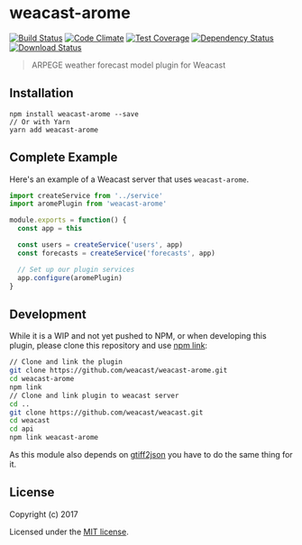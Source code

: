 # weacast-arome

[![Build Status](https://travis-ci.org/weacast/weacast-arome.png?branch=master)](https://travis-ci.org/weacast/weacast-arome)
[![Code Climate](https://codeclimate.com/github/weacast/weacast-arome/badges/gpa.svg)](https://codeclimate.com/github/weacast/weacast-arome)
[![Test Coverage](https://codeclimate.com/github/weacast/weacast-arome/badges/coverage.svg)](https://codeclimate.com/github/weacast/weacast-arome/coverage)
[![Dependency Status](https://img.shields.io/david/weacast/weacast-arome.svg?style=flat-square)](https://david-dm.org/weacast/weacast-arome)
[![Download Status](https://img.shields.io/npm/dm/weacast-arome.svg?style=flat-square)](https://www.npmjs.com/package/weacast-arome)

> ARPEGE weather forecast model plugin for Weacast

## Installation

```
npm install weacast-arome --save
// Or with Yarn
yarn add weacast-arome
```

## Complete Example

Here's an example of a Weacast server that uses `weacast-arome`. 

```js
import createService from '../service'
import aromePlugin from 'weacast-arome'

module.exports = function() {
  const app = this

  const users = createService('users', app)
  const forecasts = createService('forecasts', app)

  // Set up our plugin services
  app.configure(aromePlugin)
}
```
## Development

While it is a WIP and not yet pushed to NPM, or when developing this plugin, please clone this repository and use [npm link](https://docs.npmjs.com/cli/link):

```bash
// Clone and link the plugin
git clone https://github.com/weacast/weacast-arome.git
cd weacast-arome
npm link
// Clone and link plugin to weacast server
cd ..
git clone https://github.com/weacast/weacast.git
cd weacast
cd api
npm link weacast-arome
```

As this module also depends on [gtiff2json](https://github.com/weacast/gtiff2json) you have to do the same thing for it.

## License

Copyright (c) 2017

Licensed under the [MIT license](LICENSE).
